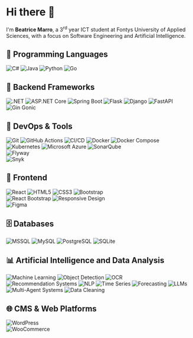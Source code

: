 # Hi there 👋

I'm **Beatrice Marro**, a 3<sup>rd</sup> year ICT student at Fontys University of Applied Sciences, with a focus on Software Engineering and Artificial Intelligence.

## 🧠 Programming Languages
![C#](https://img.shields.io/badge/C%23-239120?style=for-the-badge&logo=c-sharp&logoColor=white)
![Java](https://img.shields.io/badge/Java-007396?style=for-the-badge&logo=java&logoColor=white)
![Python](https://img.shields.io/badge/Python-3776AB?style=for-the-badge&logo=python&logoColor=white)
![Go](https://img.shields.io/badge/Go-00ADD8?style=for-the-badge&logo=go&logoColor=white)

## 🧱 Backend Frameworks
![.NET](https://img.shields.io/badge/.NET-512BD4?style=for-the-badge&logo=dotnet&logoColor=white)
![ASP.NET Core](https://img.shields.io/badge/ASP.NET_Core-512BD4?style=for-the-badge&logo=.net&logoColor=white)
![Spring Boot](https://img.shields.io/badge/Spring_Boot-6DB33F?style=for-the-badge&logo=spring-boot&logoColor=white)
![Flask](https://img.shields.io/badge/Flask-000000?style=for-the-badge&logo=flask&logoColor=white)
![Django](https://img.shields.io/badge/Django-092E20?style=for-the-badge&logo=django&logoColor=white)
![FastAPI](https://img.shields.io/badge/FastAPI-009688?style=for-the-badge&logo=fastapi&logoColor=white)
![Gin Gonic](https://img.shields.io/badge/Gin-00ADD8?style=for-the-badge&logo=go&logoColor=white)

## 🚀 DevOps & Tools
![Git](https://img.shields.io/badge/Git-F05032?style=for-the-badge&logo=git&logoColor=white)
![GitHub Actions](https://img.shields.io/badge/GitHub_Actions-2088FF?style=for-the-badge&logo=githubactions&logoColor=white)
![CI/CD](https://img.shields.io/badge/CI/CD-0A0A0A?style=for-the-badge&logo=github&logoColor=white)
![Docker](https://img.shields.io/badge/Docker-2496ED?style=for-the-badge&logo=docker&logoColor=white)
![Docker Compose](https://img.shields.io/badge/Docker_Compose-2496ED?style=for-the-badge&logo=docker&logoColor=white)
![Kubernetes](https://img.shields.io/badge/Kubernetes-326CE5?style=for-the-badge&logo=kubernetes&logoColor=white)
![Microsoft Azure](https://img.shields.io/badge/Microsoft_Azure-0078D4?style=for-the-badge&logo=microsoft-azure&logoColor=white)
![SonarQube](https://img.shields.io/badge/SonarQube-4E9BCD?style=for-the-badge&logo=sonarqube&logoColor=white)  
![Flyway](https://img.shields.io/badge/Flyway-2C3E50?style=for-the-badge&logo=flyway&logoColor=white)  
![Snyk](https://img.shields.io/badge/Snyk-2BC10F?style=for-the-badge&logo=snyk&logoColor=white)  

## 🎨 Frontend
![React](https://img.shields.io/badge/React-20232A?style=for-the-badge&logo=react&logoColor=61DAFB)
![HTML5](https://img.shields.io/badge/HTML5-E34F26?style=for-the-badge&logo=html5&logoColor=white)
![CSS3](https://img.shields.io/badge/CSS3-1572B6?style=for-the-badge&logo=css3&logoColor=white)
![Bootstrap](https://img.shields.io/badge/Bootstrap-7952B3?style=for-the-badge&logo=bootstrap&logoColor=white)  
![React Bootstrap](https://img.shields.io/badge/React_Bootstrap-563D7C?style=for-the-badge&logo=react&logoColor=white)
![Responsive Design](https://img.shields.io/badge/Responsive_Design-007ACC?style=for-the-badge)  
![Figma](https://img.shields.io/badge/Figma-F24E1E?style=for-the-badge&logo=figma&logoColor=white)

## 🗄 Databases
![MSSQL](https://img.shields.io/badge/Microsoft_SQL_Server-CC2927?style=for-the-badge&logo=microsoft-sql-server&logoColor=white)
![MySQL](https://img.shields.io/badge/MySQL-4479A1?style=for-the-badge&logo=mysql&logoColor=white)
![PostgreSQL](https://img.shields.io/badge/PostgreSQL-336791?style=for-the-badge&logo=postgresql&logoColor=white)
![SQLite](https://img.shields.io/badge/SQLite-003B57?style=for-the-badge&logo=sqlite&logoColor=white)

## 📊 Artificial Intelligence and Data Analysis
![Machine Learning](https://img.shields.io/badge/AI%20Concepts-Machine%20Learning-blue?style=flat-square)
![Object Detection](https://img.shields.io/badge/Object%20Detection-YOLOv8-orange?style=flat-square)
![OCR](https://img.shields.io/badge/OCR-CNN%20%2B%20EasyOCR-yellow?style=flat-square)
![Recommendation Systems](https://img.shields.io/badge/Recommendation%20Systems-Collaborative%20Filtering-9cf?style=flat-square)
![NLP](https://img.shields.io/badge/NLP-Logistic%20Regression-lightgrey?style=flat-square)
![Time Series](https://img.shields.io/badge/Time%20Series-Prophet%20Model-critical?style=flat-square)
![Forecasting](https://img.shields.io/badge/Forecasting-Sea%20Level%20Prediction-green?style=flat-square)
![LLMs](https://img.shields.io/badge/LLMs-OpenAI%20SDK%20%26%20LangGraph-ff69b4?style=flat-square)
![Multi-Agent Systems](https://img.shields.io/badge/Multi--Agent-AI%20Agents-blueviolet?style=flat-square)
![Data Cleaning](https://img.shields.io/badge/Data%20Cleaning-EDA%20%26%20Validation-teal?style=flat-square)

## 🌐 CMS & Web Platforms
![WordPress](https://img.shields.io/badge/WordPress-21759B?style=for-the-badge&logo=wordpress&logoColor=white)  
![WooCommerce](https://img.shields.io/badge/WooCommerce-96588A?style=for-the-badge&logo=woocommerce&logoColor=white)  

<!-- Link to LinkedIn profile -->
<!--
**BeaMarro/BeaMarro** is a ✨ _special_ ✨ repository because its `README.md` (this file) appears on your GitHub profile.

Here are some ideas to get you started:

- 🔭 I’m currently working on ...
- 🌱 I’m currently learning ...
- 👯 I’m looking to collaborate on ...
- 🤔 I’m looking for help with ...
- 💬 Ask me about ...
- 📫 How to reach me: ...
- 😄 Pronouns: ...
- ⚡ Fun fact: ...
-->
